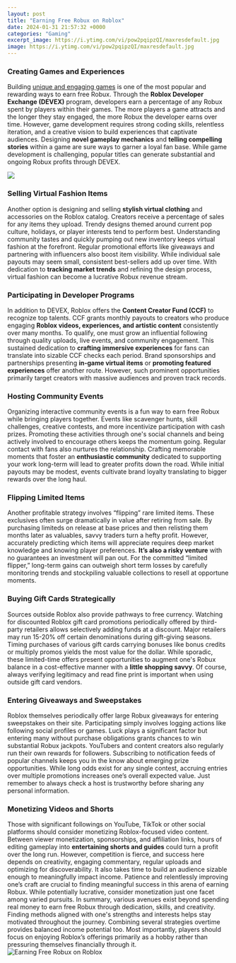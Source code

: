 ```yaml
---
layout: post
title: "Earning Free Robux on Roblox"
date: 2024-01-31 21:57:32 +0000
categories: "Gaming"
excerpt_image: https://i.ytimg.com/vi/pow2pqipzQI/maxresdefault.jpg
image: https://i.ytimg.com/vi/pow2pqipzQI/maxresdefault.jpg
---
```


### Creating Games and Experiences
Building [unique and engaging games](https://store.fi.io.vn/womens-cow-farmer-i-love-farm-things-i-do-in-my-spare-time-funny-v-neck-t-shirt/men&) is one of the most popular and rewarding ways to earn free Robux. Through the **Roblox Developer Exchange (DEVEX)** program, developers earn a percentage of any Robux spent by players within their games. The more players a game attracts and the longer they stay engaged, the more Robux the developer earns over time. However, game development requires strong coding skills, relentless iteration, and a creative vision to build experiences that captivate audiences. Designing **novel gameplay mechanics** and **telling compelling stories** within a game are sure ways to garner a loyal fan base. While game development is challenging, popular titles can generate substantial and ongoing Robux profits through DEVEX.

![](https://i.ytimg.com/vi/0Nqk5-KOT2U/maxresdefault.jpg)
### Selling Virtual Fashion Items  
Another option is designing and selling **stylish virtual clothing** and accessories on the Roblox catalog. Creators receive a percentage of sales for any items they upload. Trendy designs themed around current pop culture, holidays, or player interests tend to perform best. Understanding community tastes and quickly pumping out new inventory keeps virtual fashion at the forefront. Regular promotional efforts like giveaways and partnering with influencers also boost item visibility. While individual sale payouts may seem small, consistent best-sellers add up over time. With dedication to **tracking market trends** and refining the design process, virtual fashion can become a lucrative Robux revenue stream.
### Participating in Developer Programs
In addition to DEVEX, Roblox offers the **Content Creator Fund (CCF)** to recognize top talents. CCF grants monthly payouts to creators who produce engaging **Roblox videos, experiences, and artistic content** consistently over many months. To qualify, one must grow an influential following through quality uploads, live events, and community engagement. This sustained dedication to **crafting immersive experiences** for fans can translate into sizable CCF checks each period. Brand sponsorships and partnerships presenting **in-game virtual items** or **promoting featured experiences** offer another route. However, such prominent opportunities primarily target creators with massive audiences and proven track records.
### Hosting Community Events  
Organizing interactive community events is a fun way to earn free Robux while bringing players together. Events like scavenger hunts, skill challenges, creative contests, and more incentivize participation with cash prizes. Promoting these activities through one's social channels and being actively involved to encourage others keeps the momentum going. Regular contact with fans also nurtures the relationship. Crafting memorable moments that foster an **enthusiastic community** dedicated to supporting your work long-term will lead to greater profits down the road. While initial payouts may be modest, events cultivate brand loyalty translating to bigger rewards over the long haul.
### Flipping Limited Items
Another profitable strategy involves “flipping” rare limited items. These exclusives often surge dramatically in value after retiring from sale. By purchasing limiteds on release at base prices and then relisting them months later as valuables, savvy traders turn a hefty profit. However, accurately predicting which items will appreciate requires deep market knowledge and knowing player preferences. **It’s also a risky venture** with no guarantees an investment will pan out. For the committed “limited flipper,” long-term gains can outweigh short term losses by carefully monitoring trends and stockpiling valuable collections to resell at opportune moments.
### Buying Gift Cards Strategically  
Sources outside Roblox also provide pathways to free currency. Watching for discounted Roblox gift card promotions periodically offered by third-party retailers allows selectively adding funds at a discount. Major retailers may run 15-20% off certain denominations during gift-giving seasons. Timing purchases of various gift cards carrying bonuses like bonus credits or multiply promos yields the most value for the dollar. While sporadic, these limited-time offers present opportunities to augment one's Robux balance in a cost-effective manner with a **little shopping savvy**. Of course, always verifying legitimacy and read fine print is important when using outside gift card vendors.
### Entering Giveaways and Sweepstakes
Roblox themselves periodically offer large Robux giveaways for entering sweepstakes on their site. Participating simply involves logging actions like following social profiles or games. Luck plays a significant factor but entering many without purchase obligations grants chances to win substantial Robux jackpots. YouTubers and content creators also regularly run their own rewards for followers. Subscribing to notification feeds of popular channels keeps you in the know about emerging prize opportunities. While long odds exist for any single contest, accruing entries over multiple promotions increases one’s overall expected value. Just remember to always check a host is trustworthy before sharing any personal information. 
### Monetizing Videos and Shorts
Those with significant followings on YouTube, TikTok or other social platforms should consider monetizing Roblox-focused video content. Between viewer monetization, sponsorships, and affiliation links, hours of editing gameplay into **entertaining shorts and guides** could turn a profit over the long run. However, competition is fierce, and success here depends on creativity, engaging commentary, regular uploads and optimizing for discoverability. It also takes time to build an audience sizable enough to meaningfully impact income. Patience and relentlessly improving one’s craft are crucial to finding meaningful success in this arena of earning Robux. While potentially lucrative, consider monetization just one facet among varied pursuits.
In summary, various avenues exist beyond spending real money to earn free Robux through dedication, skills, and creativity. Finding methods aligned with one's strengths and interests helps stay motivated throughout the journey. Combining several strategies overtime provides balanced income potential too. Most importantly, players should focus on enjoying Roblox’s offerings primarily as a hobby rather than pressuring themselves financially through it.
![Earning Free Robux on Roblox](https://i.ytimg.com/vi/pow2pqipzQI/maxresdefault.jpg)